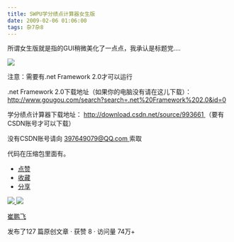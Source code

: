 ```yaml
---
title: SWPU学分绩点计算器女生版
date: 2009-02-06 01:06:00
tags: 杂7杂8
---
```

所谓女生版就是指的GUI稍微美化了一点点，我承认是标题党....

![](https://p-blog.csdn.net/images/p_blog_csdn_net/cuipengfei1/EntryImages/20090206/%E6%88%AA%E5%9B%BE02.jpg)

注意：需要有.net Framework 2.0才可以运行

.net Framework 2.0下载地址（如果你的电脑没有请在这儿下载）： [
http://www.gougou.com/search?search=.net%20Framework%202.0&id=0
](http://www.gougou.com/search?search=.net%20Framework%202.0&id=0)

学分绩点计算器下载地址： [ http://download.csdn.net/source/993661
](http://download.csdn.net/source/993661) （要有CSDN账号才可以下载）

没有CSDN账号请向 [ 397649079@QQ.com ](mailto:397649079@QQ.com) 索取

代码在压缩包里面有。

  * [ 点赞  ](javascript:;)
  * [ 收藏  ](javascript:;)
  * [ 分享 ](javascript:;)

[ ![](https://profile.csdnimg.cn/5/2/5/3_cuipengfei1)
![](https://g.csdnimg.cn/static/user-reg-year/1x/11.png)
](https://blog.csdn.net/cuipengfei1)

[ 崔鹏飞 ](https://blog.csdn.net/cuipengfei1)

发布了127 篇原创文章  ·  获赞 8  ·  访问量 74万+

